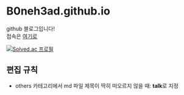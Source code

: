 # B0neh3ad.github.io

github 블로그입니다!  
접속은 [여기로](https://B0neh3ad.github.io)

[![Solved.ac
프로필](http://mazassumnida.wtf/api/v2/generate_badge?boj=js1044k)](https://solved.ac/js1044k)

## 편집 규칙
- others 카테고리에서 md 파일 제목이 딱히 떠오르지 않을 때: **talk**로 지정
